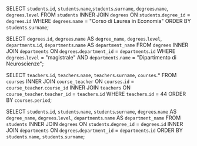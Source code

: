 <!-- 1. Selezionare tutti gli studenti iscritti al Corso di Laurea in Economia -->
SELECT `students`.`id`, `students`.`name`,`students`.`surname`, `degrees`.`name`, `degrees`.`level`
FROM `students`
INNER JOIN `degrees`
ON `students`.`degree_id` = `degrees`.`id`
WHERE `degrees`.`name` = "Corso di Laurea in Economia"
ORDER BY `students`.`surname`;

<!-- 2. Selezionare tutti i Corsi di Laurea Magistrale del Dipartimento di Neuroscienze -->
SELECT `degrees`.`id`, `degrees`.`name` AS `degree_name`, `degrees`.`level`, `departments`.`id`, `departments`.`name` AS `department_name`
FROM `degrees`
INNER JOIN `departments`
ON `degrees`.`department_id` = `departments`.`id`
WHERE `degrees`.`level` = "magistrale"
AND `departments`.`name` = "Dipartimento di Neuroscienze";

<!-- 3. Selezionare tutti i corsi in cui insegna Fulvio Amato (id=44) -->
SELECT `teachers`.`id`, `teachers`.`name`, `teachers`.`surname`, `courses`.*
FROM `courses`
INNER JOIN `course_teacher`
ON `courses`.`id` = `course_teacher`.`course_id`
INNER JOIN `teachers`
ON `course_teacher`.`teacher_id` = `teachers`.`id`
WHERE `teachers`.`id` = 44
ORDER BY `courses`.`period`;

<!-- 4. Selezionare tutti gli studenti con i dati relativi al corso di laurea a cui sono iscritti e il relativo dipartimento, in ordine alfabetico per cognome e nome -->
SELECT `students`.`id`, `students`.`name`, `students`.`surname`, `degrees`.`name` AS `degree_name`, `degrees`.`level`, `departments`.`name` AS `department_name`
FROM `students`
INNER JOIN `degrees`
ON `students`.`degree_id` = `degrees`.`id`
INNER JOIN `departments`
ON `degrees`.`department_id` = `departments`.`id`
ORDER BY `students`.`name`, `students`.`surname`;

<!-- 5. Selezionare tutti i corsi di laurea con i relativi corsi e insegnanti -->


<!-- 6. Selezionare tutti i docenti che insegnano nel Dipartimento di Matematica (54) -->


<!-- 7. BONUS: Selezionare per ogni studente quanti tentativi d’esame ha sostenuto per superare ciascuno dei suoi esami -->